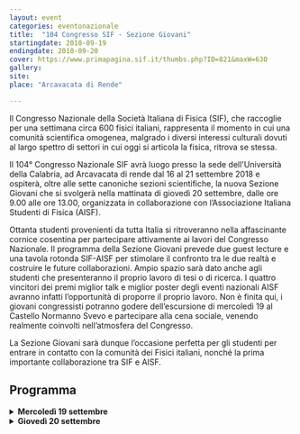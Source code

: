 ```yaml
---
layout: event
categories: eventonazionale
title:  "104 Congresso SIF - Sezione Giovani"
startingdate: 2018-09-19
endingdate: 2018-09-20
cover: https://www.primapagina.sif.it/thumbs.php?ID=821&maxW=630
gallery: 
site: 
place: "Arcavacata di Rende"

---
```


Il Congresso Nazionale della Società Italiana di Fisica (SIF), che raccoglie per una settimana circa 600 fisici italiani, rappresenta il momento in cui una comunità scientifica omogenea, malgrado i diversi interessi culturali dovuti al largo spettro di settori in cui oggi si articola la fisica, ritrova se stessa.

Il 104° Congresso Nazionale SIF avrà luogo presso la sede dell'Università della Calabria, ad Arcavacata di rende dal 16 al 21 settembre 2018 e ospiterà, oltre alle sette canoniche sezioni scientifiche, la nuova Sezione Giovani che si svolgerà nella mattinata di giovedì 20 settembre, dalle ore 9.00 alle ore 13.00, organizzata in collaborazione con l’Associazione Italiana Studenti di Fisica (AISF).

Ottanta studenti provenienti da tutta Italia si ritroveranno nella affascinante cornice cosentina per partecipare attivamente ai lavori del Congresso Nazionale. Il programma della Sezione Giovani prevede due guest lecture e una tavola rotonda SIF-AISF per stimolare il confronto tra le due realtà e costruire le future collaborazioni. Ampio spazio sarà dato anche agli studenti che presenteranno il proprio lavoro di tesi o di ricerca. I quattro vincitori dei premi miglior talk e miglior poster degli eventi nazionali AISF avranno infatti l’opportunità di proporre il proprio lavoro. Non è finita qui, i giovani congressisti potranno godere dell’escursione di mercoledì 19 al Castello Normanno Svevo e partecipare alla cena sociale, venendo realmente coinvolti nell’atmosfera del Congresso.

La Sezione Giovani sarà dunque l’occasione perfetta per gli studenti per entrare in contatto con la comunità dei Fisici italiani, nonché la prima importante collaborazione tra SIF e AISF. 

## Programma
<details>
  <summary>
    <strong>Mercoledì 19 settembre</strong>
  </summary>
  
<table class="table table-striped table-bordered">
<tbody>
<tr>
<td>14.00-18.00</td>
<td>Arrivo partecipanti</td>
</tr>
<tr>
<td>18.30-20.30</td>
<td>Visita al MAB e al Castello Normanno Svevo</td>
</tr>
<tr>
<td>20.30-23.00</td>
<td>Cena Sociale SIF</td>
</tr>
</tbody>
</table>
</details>
<details>
  <summary>
    <strong>Giovedì 20 settembre</strong>
  </summary>
  
<table class="table table-striped table-bordered">
<tbody>
<tr>
<td>09.00-10.30</td>
<td>Guest Talk</td>
</tr>
<tr>
<td>10.30-12.00</td>
<td>Talk AISF</td>
</tr>
<tr>
<td>12.00-13.00</td>
<td>Tavola rotonda SIF-AISF</td>
</tr>
 <tr>
<td>13.00-14.30</td>
<td>Pranzo</td>
</tr>
</tbody>
</table>
</details>
